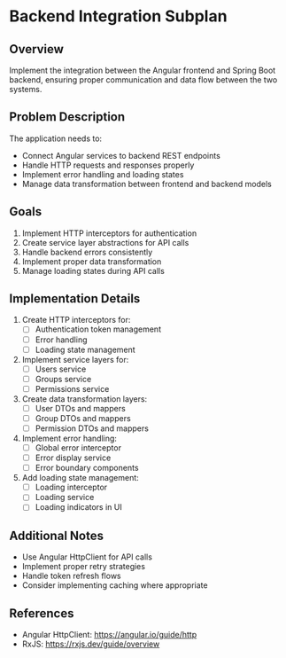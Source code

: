 # Backend Integration Subplan

## Overview
Implement the integration between the Angular frontend and Spring Boot backend, ensuring proper communication and data flow between the two systems.

## Problem Description
The application needs to:
- Connect Angular services to backend REST endpoints
- Handle HTTP requests and responses properly
- Implement error handling and loading states
- Manage data transformation between frontend and backend models

## Goals
1. Implement HTTP interceptors for authentication
2. Create service layer abstractions for API calls
3. Handle backend errors consistently
4. Implement proper data transformation
5. Manage loading states during API calls

## Implementation Details
1. Create HTTP interceptors for:
   - [ ] Authentication token management
   - [ ] Error handling
   - [ ] Loading state management
2. Implement service layers for:
   - [ ] Users service
   - [ ] Groups service
   - [ ] Permissions service
3. Create data transformation layers:
   - [ ] User DTOs and mappers
   - [ ] Group DTOs and mappers
   - [ ] Permission DTOs and mappers
4. Implement error handling:
   - [ ] Global error interceptor
   - [ ] Error display service
   - [ ] Error boundary components
5. Add loading state management:
   - [ ] Loading interceptor
   - [ ] Loading service
   - [ ] Loading indicators in UI

## Additional Notes
- Use Angular HttpClient for API calls
- Implement proper retry strategies
- Handle token refresh flows
- Consider implementing caching where appropriate

## References
- Angular HttpClient: https://angular.io/guide/http
- RxJS: https://rxjs.dev/guide/overview
